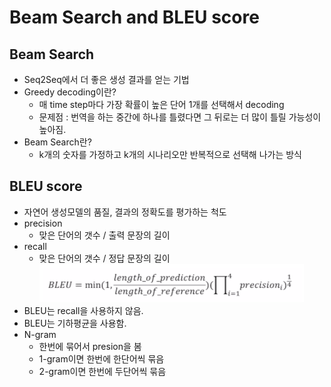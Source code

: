 # Beam Search and BLEU score

## Beam Search
- Seq2Seq에서 더 좋은 생성 결과를 얻는 기법
- Greedy decoding이란?
    - 매 time step마다 가장 확률이 높은 단어 1개를 선택해서 decoding
    - 문제점 : 번역을 하는 중간에 하나를 틀렸다면 그 뒤로는 더 많이 틀릴 가능성이 높아짐.
- Beam Search란?
    - k개의 숫자를 가정하고 k개의 시나리오만 반복적으로 선택해 나가는 방식

## BLEU score
- 자연어 생성모델의 품질, 결과의 정확도를 평가하는 척도
- precision
    - 맞은 단어의 갯수 / 출력 문장의 길이
- recall
    - 맞은 단어의 갯수 / 정답 문장의 길이
![picture 2](images/aed1f17db0f1d4ec7e83063486858f54098520778f5f7972d4b44d5a9fa840d2.png)  
- BLEU는 recall을 사용하지 않음.
- BLEU는 기하평균을 사용함.
- N-gram 
    - 한번에 묶어서 presion을 봄
    - 1-gram이면 한번에 한단어씩 묶음
    - 2-gram이면 한번에 두단어씩 묶음
